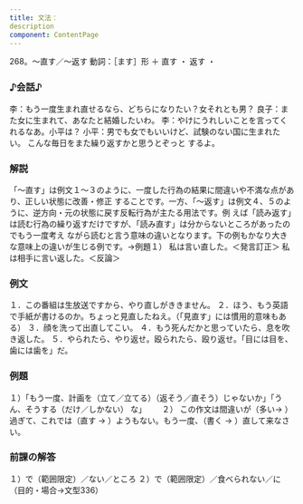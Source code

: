 ```yaml
---
title: 文法：
description
component: ContentPage
---
```



268。～直す／～返す
動詞：［ます］形 ＋ 直す ・
返す ・
### ♪会話♪
李：もう一度生まれ直せるなら、どちらになりたい？女それとも男？
良子：また女に生まれて、あなたと結婚したいわ。
李：やけにうれしいことを言ってくれるなあ。小平は？
小平：男でも女でもいいけど、試験のない国に生まれたい。 こんな毎日をまた繰り返すかと思うとぞっと するよ。
### 解説
「～直す」は例文１～３のように、一度した行為の結果に間違いや不満な点があり、正しい状態に改善・修正 することです。一方、「～返す」は例文４、５のように、逆方向・元の状態に戻す反転行為が主たる用法です。例 えば「読み返す」は読む行為の繰り返すだけですが、「読み直す」は分からないところがあったのでもう一度考え ながら読むと言う意味の違いとなります。下の例もかなり大きな意味上の違いが生じる例です。→例題１）
私は言い直した。＜発言訂正＞ 私は相手に言い返した。＜反論＞
### 例文
１．この番組は生放送ですから、やり直しがききません。
２．ほう、もう英語で手紙が書けるのか。ちょっと見直したねえ。（「見直す」には慣用的意味もある）
３．顔を洗って出直してこい。
４．もう死んだかと思っていたら、息を吹き返した。
５．やられたら、やり返せ。殴られたら、殴り返せ。「目には目を、歯には歯を」だ。
### 例題
１）「もう一度、計画を（立て／立てる）（返そう／直そう）じゃないか」「うん、そうする（だけ／しかない）
な」      
２） この作文は間違いが（多い→ ）過ぎて、これでは（直す → ）ようもない。もう一度、（書く
→ ）直して来なさい。    
### 前課の解答
１）で（範囲限定）／ない／ところ
２）で（範囲限定）／食べられない／に（目的・場合→文型336）
